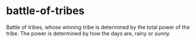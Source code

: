 # battle-of-tribes
Battle of tribes, whose winning tribe is determined by the total power of the tribe. The power is determined by how the days are, rainy or sunny.
